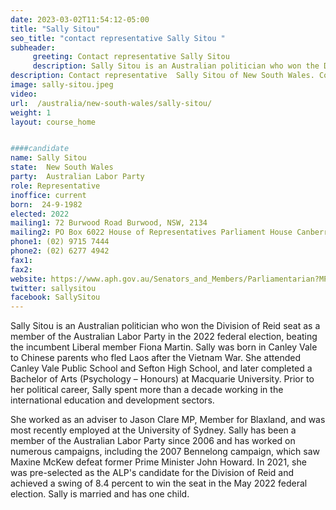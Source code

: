 ```yaml
---
date: 2023-03-02T11:54:12-05:00
title: "Sally Sitou"
seo_title: "contact representative Sally Sitou "
subheader:
     greeting: Contact representative Sally Sitou
     description: Sally Sitou is an Australian politician who won the Division of Reid seat as a member of the Australian Labor Party in the 2022 federal election, beating the incumbent Liberal member Fiona Martin. 
description: Contact representative  Sally Sitou of New South Wales. Contact information for  Sally Sitou includes email address, phone number, and mailing address.
image: sally-sitou.jpeg
video:
url:  /australia/new-south-wales/sally-sitou/
weight: 1
layout: course_home


####candidate
name: Sally Sitou
state:	New South Wales
party:	Australian Labor Party
role: Representative
inoffice: current
born:  24-9-1982
elected: 2022
mailing1: 72 Burwood Road Burwood, NSW, 2134
mailing2: PO Box 6022 House of Representatives Parliament House Canberra ACT 2600
phone1: (02) 9715 7444
phone2: (02) 6277 4942
fax1:
fax2:
website: https://www.aph.gov.au/Senators_and_Members/Parliamentarian?MPID=298121
twitter: sallysitou
facebook: SallySitou
---
```

Sally Sitou is an Australian politician who won the Division of Reid seat as a member of the Australian Labor Party in the 2022 federal election, beating the incumbent Liberal member Fiona Martin. Sally was born in Canley Vale to Chinese parents who fled Laos after the Vietnam War. She attended Canley Vale Public School and Sefton High School, and later completed a Bachelor of Arts (Psychology – Honours) at Macquarie University. Prior to her political career, Sally spent more than a decade working in the international education and development sectors.

 She worked as an adviser to Jason Clare MP, Member for Blaxland, and was most recently employed at the University of Sydney. Sally has been a member of the Australian Labor Party since 2006 and has worked on numerous campaigns, including the 2007 Bennelong campaign, which saw Maxine McKew defeat former Prime Minister John Howard. In 2021, she was pre-selected as the ALP's candidate for the Division of Reid and achieved a swing of 8.4 percent to win the seat in the May 2022 federal election. Sally is married and has one child.